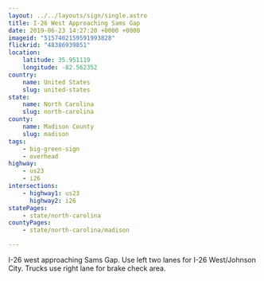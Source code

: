 ```yaml
---
layout: ../../layouts/sign/single.astro
title: I-26 West Approaching Sams Gap
date: 2019-06-23 14:27:20 +0000 +0000
imageid: "5157402159591993828"
flickrid: "48386939851"
location:
    latitude: 35.951119
    longitude: -82.562352
country:
    name: United States
    slug: united-states
state:
    name: North Carolina
    slug: north-carolina
county:
    name: Madison County
    slug: madison
tags:
    - big-green-sign
    - overhead
highway:
    - us23
    - i26
intersections:
    - highway1: us23
      highway2: i26
statePages:
    - state/north-carolina
countyPages:
    - state/north-carolina/madison

---
```

I-26 west approaching Sams Gap.  Use left two lanes for I-26 West/Johnson City.  Trucks use right lane for brake check area.